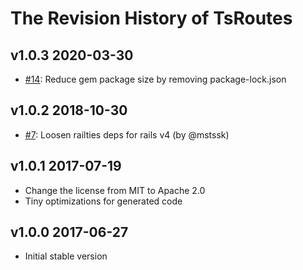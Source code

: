 # The Revision History of TsRoutes

## v1.0.3 2020-03-30

* [#14](https://github.com/bitjourney/ts_routes-rails/pull/14): Reduce gem package size by removing package-lock.json

## v1.0.2 2018-10-30

* [#7](https://github.com/bitjourney/ts_routes-rails/pull/7): Loosen railties deps for rails v4 (by @mstssk)

## v1.0.1 2017-07-19

* Change the license from MIT to Apache 2.0
* Tiny optimizations for generated code

## v1.0.0 2017-06-27

* Initial stable version
